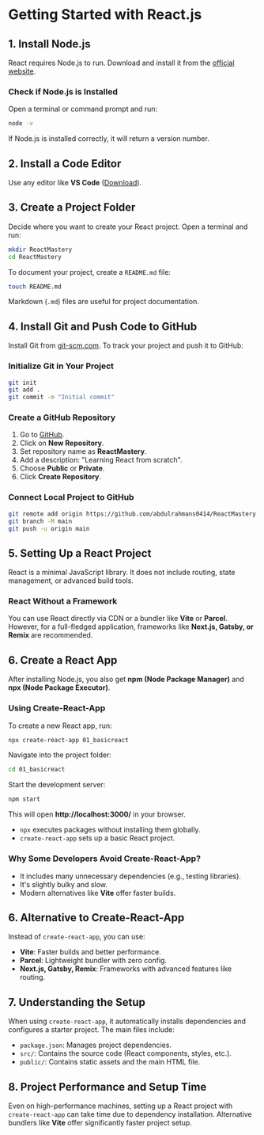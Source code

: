 # Getting Started with React.js

## 1. Install Node.js

React requires Node.js to run. Download and install it from the [official website](https://nodejs.org/).

### **Check if Node.js is Installed**

Open a terminal or command prompt and run:

```sh
node -v
```

If Node.js is installed correctly, it will return a version number.

## 2. Install a Code Editor

Use any editor like **VS Code** ([Download](https://code.visualstudio.com/)).

## 3. Create a Project Folder

Decide where you want to create your React project. Open a terminal and run:

```sh
mkdir ReactMastery
cd ReactMastery
```

To document your project, create a `README.md` file:

```sh
touch README.md
```

Markdown (`.md`) files are useful for project documentation.

## 4. Install Git and Push Code to GitHub

Install Git from [git-scm.com](https://git-scm.com/). To track your project and push it to GitHub:

### **Initialize Git in Your Project**

```sh
git init
git add .
git commit -m "Initial commit"
```

### **Create a GitHub Repository**

1. Go to [GitHub](https://github.com/).
2. Click on **New Repository**.
3. Set repository name as **ReactMastery**.
4. Add a description: "Learning React from scratch".
5. Choose **Public** or **Private**.
6. Click **Create Repository**.

### **Connect Local Project to GitHub**

```sh
git remote add origin https://github.com/abdulrahmans0414/ReactMastery
git branch -M main
git push -u origin main
```

## 5. Setting Up a React Project

React is a minimal JavaScript library. It does not include routing, state management, or advanced build tools.

### **React Without a Framework**

You can use React directly via CDN or a bundler like **Vite** or **Parcel**. However, for a full-fledged application, frameworks like **Next.js, Gatsby, or Remix** are recommended.

## 6. Create a React App

After installing Node.js, you also get **npm (Node Package Manager)** and **npx (Node Package Executor)**.

### **Using Create-React-App**

To create a new React app, run:

```sh
npx create-react-app 01_basicreact
```

Navigate into the project folder:

```sh
cd 01_basicreact
```

Start the development server:

```sh
npm start
```

This will open **http://localhost:3000/** in your browser.

- `npx` executes packages without installing them globally.
- `create-react-app` sets up a basic React project.

### **Why Some Developers Avoid Create-React-App?**

- It includes many unnecessary dependencies (e.g., testing libraries).
- It's slightly bulky and slow.
- Modern alternatives like **Vite** offer faster builds.

## 6. Alternative to Create-React-App

Instead of `create-react-app`, you can use:

- **Vite**: Faster builds and better performance.
- **Parcel**: Lightweight bundler with zero config.
- **Next.js, Gatsby, Remix**: Frameworks with advanced features like routing.

## 7. Understanding the Setup

When using `create-react-app`, it automatically installs dependencies and configures a starter project. The main files include:

- `package.json`: Manages project dependencies.
- `src/`: Contains the source code (React components, styles, etc.).
- `public/`: Contains static assets and the main HTML file.

## 8. Project Performance and Setup Time

Even on high-performance machines, setting up a React project with `create-react-app` can take time due to dependency installation. Alternative bundlers like **Vite** offer significantly faster project setup.
